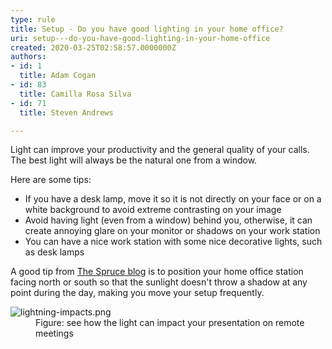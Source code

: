 ```yaml
---
type: rule
title: Setup - Do you have good lighting in your home office?
uri: setup---do-you-have-good-lighting-in-your-home-office
created: 2020-03-25T02:58:57.0000000Z
authors:
- id: 1
  title: Adam Cogan
- id: 83
  title: Camilla Rosa Silva
- id: 71
  title: Steven Andrews

---
```




<span class='intro'> <p class="ssw15-rteElement-P">Light can improve your productivity and the general quality of your calls. The best light will always be the natural one from a window.&#160;<br></p><p class="ssw15-rteElement-P">Here are&#160;some tips&#58;</p><ul><li>If you have a desk lamp, move it so it is not directly on your face or on a white background to avoid extreme contrasting on your image</li><li>Avoid having light (even from a window) behind you, otherwise, it can create annoying glare on your monitor or shadows on your work station</li><li>You can have a nice work station with some nice decorative lights, such as desk lamps<br></li></ul> </span>

<p>​A good tip from 
   <a href="https&#58;//www.thespruce.com/tips-for-better-home-office-lighting-1812436">The Spruce blog</a> is to position your home office station facing north or south so that the sunlight doesn't throw a shadow at any point during the day, making you move your setup frequently.&#160;<br></p><dl class="image"><dt><img src="/PublishingImages/lightning-impacts.png" alt="lightning-impacts.png" /></dt><dd>Figure&#58; see how the light can impact your presentation on remote meetings​<br></dd></dl>


